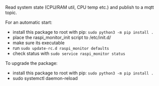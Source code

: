 Read system state (CPU/RAM util, CPU temp etc.) and publish to a mqtt topic.

For an automatic start:
- install this package to root with pip: `sudo python3 -m pip install .`
- place the raspi_monitor_init script to /etc/init.d/
- make sure its executable
- run `sudo update-rc.d raspi_monitor defaults`
- check status with `sudo service raspi_monitor status`

To upgrade the package:
- install this package to root with pip: `sudo python3 -m pip install .`
- sudo systemctl daemon-reload

